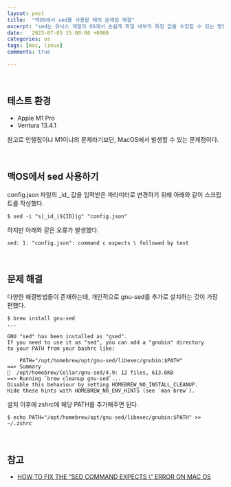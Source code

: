 ```yaml
---
layout: post
title:  "맥OS에서 sed를 사용할 때의 문제점 해결" 
excerpt: "sed는 유닉스 계열의 OS에서 손쉽게 파일 내부의 특정 값을 수정할 수 있는 명령어다. 그런데 말입니다(?) 혹시 command expects \ followed by text 라는 글을 보신적이 있으신가요?"
date:   2023-07-05 15:00:00 +0900
categories: os
tags: [mac, linux]
comments: true

---
```


<br>

## 테스트 환경

- Apple M1 Pro
- Ventura 13.4.1

참고로 인텔칩이냐 M1이냐의 문제라기보단, MacOS에서 발생할 수 있는 문제점이다.

<br>

## 맥OS에서 sed 사용하기

config.json 파일의 \_id\_ 값을 입력받은 파라미터로 변경하기 위해 아래와 같이 스크립트를 작성했다. 

```shell
$ sed -i "s|_id_|${ID}|g" "config.json"
```

하지만 아래와 같은 오류가 발생했다.

```
sed: 1: "config.json": command c expects \ followed by text
```

<br>

## 문제 해결

다양한 해결방법들이 존재하는데, 개인적으로 gnu-sed를 추가로 설치하는 것이 가장 편했다.

```shell
$ brew install gnu-sed
...

GNU "sed" has been installed as "gsed".
If you need to use it as "sed", you can add a "gnubin" directory
to your PATH from your bashrc like:

    PATH="/opt/homebrew/opt/gnu-sed/libexec/gnubin:$PATH"
==> Summary
🍺  /opt/homebrew/Cellar/gnu-sed/4.9: 12 files, 613.6KB
==> Running `brew cleanup gnu-sed`...
Disable this behaviour by setting HOMEBREW_NO_INSTALL_CLEANUP.
Hide these hints with HOMEBREW_NO_ENV_HINTS (see `man brew`).
```

설치 이후에 zshrc에 해당 PATH를 추가해주면 된다.

```
$ echo PATH="/opt/homebrew/opt/gnu-sed/libexec/gnubin:$PATH" >> ~/.zshrc
```

<br>

## 참고

- [HOW TO FIX THE “SED COMMAND EXPECTS \” ERROR ON MAC OS](https://ben.lobaugh.net/blog/205337/how-to-fix-the-sed-command-expects-error-on-mac-os)








